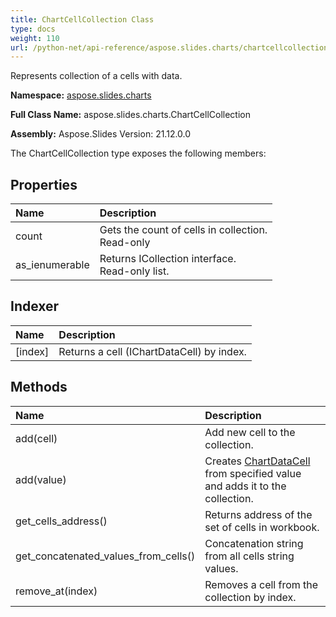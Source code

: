 ```yaml
---
title: ChartCellCollection Class
type: docs
weight: 110
url: /python-net/api-reference/aspose.slides.charts/chartcellcollection/
---
```


Represents collection of a cells with data.

**Namespace:** [aspose.slides.charts](/slides/python-net/api-reference/aspose.slides.charts/)

**Full Class Name:** aspose.slides.charts.ChartCellCollection

**Assembly:**  Aspose.Slides Version: 21.12.0.0

The ChartCellCollection type exposes the following members:
## **Properties**
|**Name**|**Description**|
| :- | :- |
|count|Gets the count of cells in collection.<br/>            Read-only|
|as_ienumerable|Returns ICollection interface.<br/>            Read-only list.|
## **Indexer**
|**Name**|**Description**|
| :- | :- |
|[index]|Returns a cell (IChartDataCell) by index.|
## **Methods**
|**Name**|**Description**|
| :- | :- |
|add(cell)|Add new cell to the collection.|
|add(value)|Creates [ChartDataCell](/slides/python-net/api-reference/aspose.slides.charts/chartdatacell/) from specified value and adds it to the collection.|
|get_cells_address()|Returns address of the set of cells in workbook.|
|get_concatenated_values_from_cells()|Concatenation string from all cells string values.|
|remove_at(index)|Removes a cell from the collection by index.|
